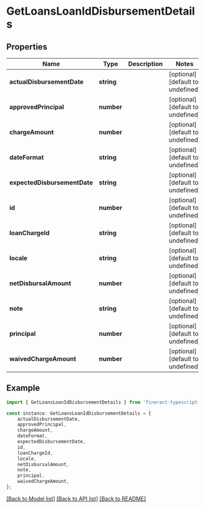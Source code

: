 # GetLoansLoanIdDisbursementDetails


## Properties

Name | Type | Description | Notes
------------ | ------------- | ------------- | -------------
**actualDisbursementDate** | **string** |  | [optional] [default to undefined]
**approvedPrincipal** | **number** |  | [optional] [default to undefined]
**chargeAmount** | **number** |  | [optional] [default to undefined]
**dateFormat** | **string** |  | [optional] [default to undefined]
**expectedDisbursementDate** | **string** |  | [optional] [default to undefined]
**id** | **number** |  | [optional] [default to undefined]
**loanChargeId** | **string** |  | [optional] [default to undefined]
**locale** | **string** |  | [optional] [default to undefined]
**netDisbursalAmount** | **number** |  | [optional] [default to undefined]
**note** | **string** |  | [optional] [default to undefined]
**principal** | **number** |  | [optional] [default to undefined]
**waivedChargeAmount** | **number** |  | [optional] [default to undefined]

## Example

```typescript
import { GetLoansLoanIdDisbursementDetails } from 'fineract-typescript-client';

const instance: GetLoansLoanIdDisbursementDetails = {
    actualDisbursementDate,
    approvedPrincipal,
    chargeAmount,
    dateFormat,
    expectedDisbursementDate,
    id,
    loanChargeId,
    locale,
    netDisbursalAmount,
    note,
    principal,
    waivedChargeAmount,
};
```

[[Back to Model list]](../README.md#documentation-for-models) [[Back to API list]](../README.md#documentation-for-api-endpoints) [[Back to README]](../README.md)
